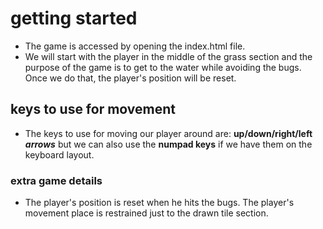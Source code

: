 # getting started
- The game is accessed by opening the index.html file.
- We will start with the player in the middle of the grass section and the purpose of the game is to get to the water while avoiding the bugs. Once we do that, the player's position will be reset.

## keys to use for movement
- The keys to use for moving our player around are: **up/down/right/left** **_arrows_** but we can also use the **numpad keys** if we have them on the keyboard layout.

### extra game details
- The player's position is reset when he hits the bugs. The player's movement place is restrained just to the drawn tile section.